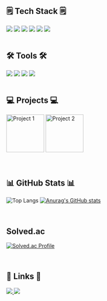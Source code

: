 <!-- [![Hits](https://hits.seeyoufarm.com/api/count/incr/badge.svg?url=https%3A%2F%2Fgithub.com%2Fzzsza)](https://hits.seeyoufarm.com) -->

<!-- <h1>🍀 Welcome to Haeun Park's GitHub 🍀</h1> -->

<!-- <h2>🔍 Backend & Frontend Development🔍</h2>-->

  <h2>🗒️ Tech Stack 🗒️</h2>
  <div>
    <img src="https://img.shields.io/badge/C%2B%2B-00599C?style=for-the-badge&logo=C%2B%2B&logoColor=white" />
    <img src="https://img.shields.io/badge/JavaScript-F7DF1E?style=for-the-badge&logo=javascript&logoColor=black" />
    <img src="https://img.shields.io/badge/HTML5-E34F26?style=for-the-badge&logo=html5&logoColor=white" />
    <img src="https://img.shields.io/badge/CSS3-1572B6?style=for-the-badge&logo=css3&logoColor=white" />
   <!-- <img src="https://img.shields.io/badge/Node.js-5FA04E?style=for-the-badge&logo=node.js&logoColor=white" /-->
    <img src="https://img.shields.io/badge/MySQL-4479A1?style=for-the-badge&logo=mysql&logoColor=white" />
    <img src="https://img.shields.io/badge/SpringBoot-6DB33F?style=for-the-badge&logo=mysql&logoColor=white" />
  </div>
  
  <br>
  
  <h2>🛠 Tools 🛠</h2>
  <div>
    <img src="https://img.shields.io/badge/git-F05033?style=for-the-badge&logo=git&logoColor=white" />
    <img src="https://img.shields.io/badge/github-181717?style=for-the-badge&logo=github&logoColor=white" />
    <img src="https://img.shields.io/badge/Notion-F3F3F3?style=for-the-badge&logo=notion&logoColor=black" />
    <img src="https://img.shields.io/badge/VSCode-2C2C32?style=for-the-badge&logo=visual-studio-code&logoColor=22ABF3" />
  </div>
  
  <br>
  
  <h2>💻 Projects 💻</h2>
  <div>
    <img src="https://github.com/user-attachments/assets/eaa91c90-a436-4130-9002-ff3630e81653" width="100px" alt="Project 1" />
    <img src="https://github.com/user-attachments/assets/053d17d0-aae6-4ac8-8669-e4616c70f11d" width="100px" alt="Project 2" />
  </div>
  
  <br>
  <!--
  <h2>📓 Active 📓</h2>
  <div align="center">
    <table border="1" cellpadding="10" cellspacing="0" style="border-collapse: collapse; width: 80%;">
      <thead>
        <tr>
          <th style="background-color: #f2f2f2; text-align: left;">Organization</th>
          <th style="background-color: #f2f2f2; text-align: left;">Duration</th>
          <th style="background-color: #f2f2f2; text-align: left;">Description</th>
        </tr>
      </thead>
      <tbody>
         <tr>
        <td>가톨릭대 알고리즘 스터디 동아리 'ALCUK'</td>
        <td>2023.06 ~ 현재</td>
        <td>알고리즘 문제 해결 및 토론하는 동아리 부원</td>
      </tr>
      <tr>
        <td>GDSC CUK GCC 스터디 수료</td>
        <td>2024.01 ~ 2024.06</td>
        <td>Google IT 지원 수료증 이수, 기술 지원 기초 스터디 수료</td>
      </tr>
      <tr>
        <td>IT 연합 프로젝트 동아리 UMC CUK 6기</td>
        <td>2024.03 ~ 2024.08</td>
        <td>Node.Js 스터디원으로 활동하며 앱 애플리케이션 개발</td>
      </tr>
      <tr>
        <td>GDSC CUK 3기 Core Member</td>
        <td>2024.08 ~ 현재</td>
        <td>Tech팀 팀장으로 스터디 관리</td>
      </tr>
        </tr>
      </tbody>
    </table>
  </div>
  -->
  <br>

  <h2>📊 GitHub Stats 📊</h2>
  
![Top Langs](https://github-readme-stats.vercel.app/api/top-langs/?username=haeun9634&layout=compact) [![Anurag's GitHub stats](https://github-readme-stats.vercel.app/api?username=haeun9634&show_icons=true&theme=radical)](https://github.com/haeun9634)

<br>

  <h2> Solved.ac </h2>
  
[![Solved.ac Profile](https://mazassumnida.wtf/api/v2/generate_badge?boj=haeun9634)](https://solved.ac/profile/haeun9634)


  <br>
  <h2>🔗 Links 🔗</h2>
  <div>
    <a href="https://mint10.tistory.com/" target="_blank">
      <img src="https://img.shields.io/badge/Tistory-000000?style=for-the-badge&logo=tistory&logoColor=white" />
    </a>
    <a href="mailto:haeun9634@naver.com">
      <img src="https://img.shields.io/badge/Email-03C75A?style=for-the-badge&logo=gmail&logoColor=white" />
    </a>
  </div>
</div>


<!--*haeun9634/haeun9634** is a ✨ _special_ ✨ repository because its `README.md` (this file) appears on your GitHub profile.

Here are some ideas to get you started:

- 🔭 I’m currently working on ...
- 🌱 I’m currently learning ...
- 👯 I’m looking to collaborate on ...
- 🤔 I’m looking for help with ...
- 💬 Ask me about ...
- 📫 How to reach me: ...
- 😄 Pronouns: ...
- ⚡ Fun fact: ...

![Top Langs](https://github-readme-stats.vercel.app/api/top-langs/?username=haeun9634&layout=compact)
[![Anurag's GitHub stats](https://github-readme-stats.vercel.app/api?username=haeun9634&show_icons=true&theme=radical)]
-->
